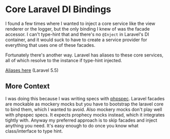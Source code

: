 # Core Laravel DI Bindings

I found a few times where I wanted to inject a core service like the view renderer or the logger, but the only binding I knew of was the facade accessor. I can't type-hint that and there's no `@Inject` in Laravel's DI container, and it would suck to have to create a service provider for everything that uses one of these facades.

Fortunately there's another way. Laravel has aliases to these core services, all of which resolve to the instance if type-hint injected.

[Aliases here](https://github.com/laravel/framework/blob/5.5/src/Illuminate/Foundation/Application.php#L1109) (Laravel 5.5)

## More Context

I was doing this because I was writing specs with [phpspec](http://phpspec.net). Laravel facades are mockable as mockery mocks but you have to bootstrap the laravel core to bind them, which I wanted to avoid. Also mockery mocks don't play well with phpspec specs. It expects prophecy mocks instead, which it integrates tightly with. Anyway my preferred approach is to skip facades and inject anything you need. It's easy enough to do once you know what class/interface to type hint.

